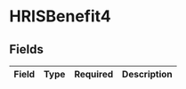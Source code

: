 # HRISBenefit4


## Fields

| Field       | Type        | Required    | Description |
| ----------- | ----------- | ----------- | ----------- |